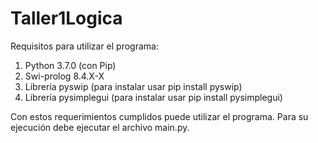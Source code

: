 # Taller1Logica
Requisitos para utilizar el programa:
1. Python 3.7.0 (con Pip)
2. Swi-prolog 8.4.X-X
3. Librería pyswip (para instalar usar pip install pyswip)
4. Librería pysimplegui (para instalar usar pip install pysimplegui)

Con estos requerimientos cumplidos puede utilizar el programa.
Para su ejecución debe ejecutar el archivo main.py.
